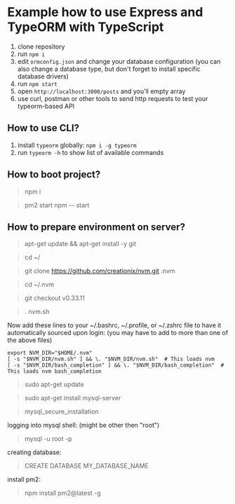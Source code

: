 # Example how to use Express and TypeORM with TypeScript

1. clone repository 
2. run `npm i`
3. edit `ormconfig.json` and change your database configuration (you can also change a database type, but don't forget to install specific database drivers)
4. run `npm start`
5. open `http://localhost:3000/posts` and you'll empty array
6. use curl, postman or other tools to send http requests to test your typeorm-based API

## How to use CLI?

1. install `typeorm` globally: `npm i -g typeorm`
2. run `typeorm -h` to show list of available commands

## How to boot project?

> npm i

> pm2 start npm -- start

## How to prepare environment on server?

> apt-get update && apt-get install -y git

> cd ~/

> git clone https://github.com/creationix/nvm.git .nvm

> cd ~/.nvm

> git checkout v0.33.11

> . nvm.sh

Now add these lines to your ~/.bashrc, ~/.profile, or ~/.zshrc file to have it automatically sourced upon login: (you may have to add to more than one of the above files)
```
export NVM_DIR="$HOME/.nvm"
[ -s "$NVM_DIR/nvm.sh" ] && \. "$NVM_DIR/nvm.sh"  # This loads nvm
[ -s "$NVM_DIR/bash_completion" ] && \. "$NVM_DIR/bash_completion"  # This loads nvm bash_completion
```
> sudo apt-get update

> sudo apt-get install mysql-server

> mysql_secure_installation

logging into mysql shell: (might be other then "root")

> mysql -u root -p

creating database: 

> CREATE DATABASE MY_DATABASE_NAME

install pm2:

> npm install pm2@latest -g
